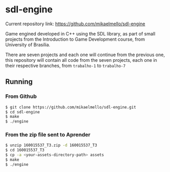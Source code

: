 # sdl-engine

Current repository link: https://github.com/mikaelmello/sdl-engine

Game engined developed in C++ using the SDL library, as part of small projects from the Introduction to Game Development course, from University of Brasília.

There are seven projects and each one will continue from the previous one, this repository will contain all code from the seven projects, each one in their respective branches, from `trabalho-1` to `trabalho-7`

## Running

### From Github

```bash
$ git clone https://github.com/mikaelmello/sdl-engine.git
$ cd sdl-engine
$ make
$ ./engine
```

### From the zip file sent to Aprender

```bash
$ unzip 160015537_T3.zip -d 160015537_T3
$ cd 160015537_T3
$ cp -a <your-assets-directory-path> assets
$ make
$ ./engine
```
